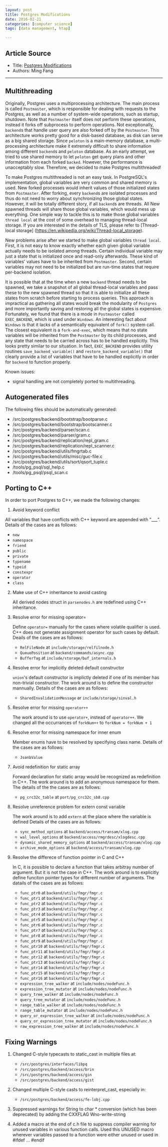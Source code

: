 ```yaml
---
layout: post
title: Postgres Modifications
date: 2016-02-21
categories: [computer science]
tags: [data management, htap]

---
```

## Article Source
* Title: [Postgres Modifications](https://github.com/cmu-db/peloton/wiki/Postgres-Modifications)
* Authors: Ming Fang

---

## Multithreading

Originally, Postgres uses a multiprocessing architecture. The main process is called `Postmaster`, which is responsible for dealing with requests to the Postgres, as well as a number of system-wide operations, such as startup, shutdown. Note that `Postmaster` itself does not perform these operations, instead it forks off subprocess to perform operations. Not exceptionally, `backend`s that handle user query are also forked off by the `Postmaster`. This architecture works pretty good for a disk-based database, as disk can serve as a big shared storage. Since `peloton` is a main-memory database, a multi-processing architecture make it extremely difficult to share information among different `backend`s and `peloton` database. As an early attempt, we tried to use shared memory to let `peloton` get query plans and other information from each forked `backed`. However, the performance is unacceptably slow. Therefore, we decided to make Postgres multithreaded! 

To make Postgres multithreaded is not an easy task. In PostgreSQL's implementation, global variables are very common and shared memory is used. New forked processes would inherit values of those initialized states from `Postmaster`. After forking, every `backend`s are isolated processes and thus do not need to worry about synchronizing those global states. However, it will be totally different story, if all `backend`s are threads. All New spawned threads will share those global variables, which would mess up everything. One simple way to tackle this is to make those global variables `thread local` at the cost of some overhead to managing thread-local storage. If you are interested in the details of TLS, please refer to [Thread-local storage] (https://en.wikipedia.org/wiki/Thread-local_storage). 

New problems arise after we started to make global variables `thread local`. First, it is not easy to know exactly whether each given global variable actually needs to be isolated among threads. Certain individual variable may just a state that is initialized once and read-only afterwards. These kind of variables' values have to be inherited from `Postmaster`. Second, certain variables may not need to be initialized but are run-time states that require per-backend isolation. 

It is possible that at the time when a new `backend` thread needs to be spawned, we take a snapshot of all global thread-local variables and pass these to the new spawned thread so that it is able to initialize all these states from scratch before starting to process queries. This approach is impractical as gathering all states would break the modularity of `Postgres` and more importantly saving and restoring all the global states is expensive. Fortunately, we found that there is a mode in `Postmaster` called `EXEC_BACKEND`, which is used under `Windows`. An interesting fact about `Windows` is that it lacks of a semantically equivalent of `fork()` system call. The closest equivalent is a `fork-and-exec`, which means that no state variables will be inherited from the `Postmaster` by its child processes, and any state that needs to
be carried across has to be handled explicitly. This looks pretty similar to our situation. In fact, `EXEC_BACKEND` provides utility routines `save_backend_variable()` and `restore_backend_variable()` that clearly provide a list of variables that have to be handled explicitly in order for `backend` to function properly.

Known issues:
* signal handling are not completely ported to multithreading.

## Autogenerated files

The following files should be automatically generated:

* /src/postgres/backend/bootstrap/bootparse.c
* /src/postgres/backend/bootstrap/bootscanner.c
* /src/postgres/backend/parser/scan.c
* /src/postgres/backend/parser/gram.c
* /src/postgres/backend/replication/repl_gram.c
* /src/postgres/backend/replication/repl_scanner.c
* /src/postgres/backend/utils/fmgrtab.c 
* /src/postgres/backend/utils/misc/guc-file.c 
* /src/postgres/backend/utils/sort/qsort_tuple.c 
* /tools/pg_psql/sql_help.c
* /tools/pg_psql/psql_scan.c

## Porting to C++

In order to port Postgres to C++, we made the following changes:

1. Avoid keyword conflict
  
  All variables that have conflicts with C++ keyword are appended with "___". Details of the cases are as follows:

  * `new`
  * `namespace`
  * `friend`
  * `public`
  * `private`
  * `typename`
  * `typeid`
  * `constexpr`
  * `operator`
  * `class`

2. Make use of C++ inheritance to avoid casting

    All derived nodes struct in `parsenodes.h` are redefined using C++ inheritance.

3. Resolve error for missing operator=

    Define `operator=` manually for the cases where volatile qualifier is used. C++
    does not generate assignment operator for such cases by default. Deails of the cases
    are as follows:

    * `RelFileNode` at `include/storage/relfilnode.h`
    * `QueuePosition` at `backend/commands/async.cpp`
    * `BufferTag` at `include/storage/buf_internals.h`

4. Resolve error for implicitly deleted default constructor

    `union`'s default constructor is implictly deleted if one of its member has
    non-trivial constructor. The work around is to define the constructor mannually. 
    Details of the cases are as follows:

    * `SharedInvalidationMessage` ar `include/storage/sinval.h`


5. Resolve error for missing `operator++`

    The work around is to use `operator+`, instead of `operator++`. We changed all
    the occurrances of `forkNum++` to `forkNum = forkNum + 1`

6. Resolve error for missing namespace for inner enum
    
    Member enums have to be resolved by specifying class name. Details of the 
    cases are as follows:

    * `JsonbValue`

7. Avoid redefinition for static array

    Forward declaration for static array would be recognized as redefinition in C++. 
    The work around is to add an anonymous namespace for them. The details of the
    the cases are as follows:

    * `pg_crc32c_table` at `port/pg_crc32c_sb8.cpp`

8. Resolve unreference problem for extern const variable

    The work around is to add `extern` at the place where the variable is defined
    Details of the cases are as follows:

    * `sync_method_options` at `backend/access/transam/xlog.cpp`
    * `wal_level_options` at `backend/access/rmgrdesc/xlogdesc.cpp`
    * `dynamic_shared_memory_options` at `backend/access/transam/xlog.cpp`
    * `archive_mode_options` at `backend/access/transam/xlog.cpp`

9. Resolve the differece of function pointer in C and C++
    
    In C, it is possible to declare a function that takes arbitray number of argument.
    But it is not the case in C++. The work around is to explicitly define funciton
    pointer types for different number of arguments. The datails of the cases are 
    as follows:

    * `func_ptr0` at `backend/utils/fmgr/fmgr.c`
    * `func_ptr1` at `backend/utils/fmgr/fmgr.c`
    * `func_ptr2` at `backend/utils/fmgr/fmgr.c`
    * `func_ptr3` at `backend/utils/fmgr/fmgr.c`
    * `func_ptr4` at `backend/utils/fmgr/fmgr.c`
    * `func_ptr5` at `backend/utils/fmgr/fmgr.c`
    * `func_ptr6` at `backend/utils/fmgr/fmgr.c`
    * `func_ptr7` at `backend/utils/fmgr/fmgr.c`
    * `func_ptr8` at `backend/utils/fmgr/fmgr.c`
    * `func_ptr9` at `backend/utils/fmgr/fmgr.c`
    * `func_ptr10` at `backend/utils/fmgr/fmgr.c`
    * `func_ptr11` at `backend/utils/fmgr/fmgr.c`
    * `func_ptr12` at `backend/utils/fmgr/fmgr.c`
    * `func_ptr13` at `backend/utils/fmgr/fmgr.c`
    * `func_ptr14` at `backend/utils/fmgr/fmgr.c`
    * `func_ptr15` at `backend/utils/fmgr/fmgr.c`
    * `func_ptr16` at `backend/utils/fmgr/fmgr.c`
    * `expression_tree_walker` at `include/nodes/nodeFunc.h`
    * `expression_tree_mutator` at `include/nodes/nodeFunc.h`
    * `query_tree_walker` at `include/nodes/nodeFunc.h`
    * `query_tree_mutator` at `include/nodes/nodeFunc.h`
    * `range_table_walker` at `include/nodes/nodeFunc.h`
    * `range_table_mutator` at `include/nodes/nodeFunc.h`
    * `query_or_expression_tree_walker` at `include/nodes/nodeFunc.h`
    * `query_or_expression_tree_mutator` at `include/nodes/nodeFunc.h`
    * `raw_expression_tree_walker` at `include/nodes/nodeFunc.h`

## Fixing Warnings

1. Changed C-style typecasts to static_cast in multiple files at:
    * `/src/postgres/interfaces/libpq`
    * `/src/postgres/backend/access/brin`
    * `/src/postgres/backend/access/gin`
    * `/src/postgres/backend/access/gist`

2. Changed multiple C-style casts to reinterpret_cast, especially in:
    * `/src/postgres/backend/access/fe-lobj.cpp`

3. Suppressed warnings for String to char * conversion (which has been deprecated) by adding the CXXFLAG Wno-write-string

4. Added a macro at the end of c.h file to suppress compiler warning for unused variables in various function calls. Used this UNUSED macro wherever variables passed to a function were either unused or used in #ifdef ... #endif

